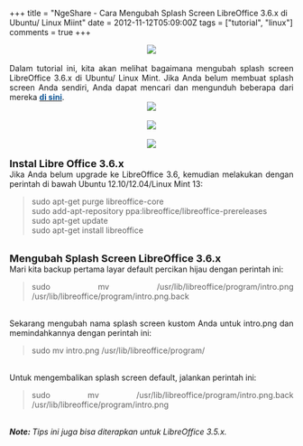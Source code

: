 +++
title = "NgeShare - Cara Mengubah Splash Screen LibreOffice 3.6.x di Ubuntu/ Linux Miint"
date = 2012-11-12T05:09:00Z
tags = ["tutorial", "linux"]
comments = true
+++

<center><img border="0" data-original-height="600" data-original-width="1200" src="https://3.bp.blogspot.com/-D8EsuBQ_y0g/XNIqcem74lI/AAAAAAAATkI/qcq-Usn96XoIYXFWo1Fz6ypriRLKo584QCLcBGAs/s1600/libre.png" /></center><br />
<div style="text-align: justify">Dalam tutorial ini, kita akan melihat bagaimana mengubah splash screen LibreOffice 3.6.x di Ubuntu/ Linux Mint. Jika Anda belum membuat splash screen Anda sendiri, Anda dapat mencari dan mengunduh beberapa dari mereka <b><a href="https://www.gnome-look.org/" target="_blank"><span style="color: #0b5394;">di sini</span></a></b>.<br />
<center><img border="0" src="https://1.bp.blogspot.com/-5A7FKZqZKIw/UKAgTXjr1QI/AAAAAAAAADg/ZHfWNmWJxxc/s1600/libreoffice-splash-screen-default.png" /></center><br />
<center><img border="0" src="https://3.bp.blogspot.com/-ATAtZAIIAL8/UKAgPQekJOI/AAAAAAAAADY/nxEeXomh_fA/s1600/libreoffice-splash-screen-blue.png" /></center><br />
<center><img border="0" src="https://4.bp.blogspot.com/-jze9hwokPTk/UKAgYKPvQbI/AAAAAAAAADo/doZ39C2YOJ0/s1600/libreoffice-splash-screen-mix.png" /></center><br />
<b><span style="font-size: large;">Instal Libre Office 3.6.x</span></b><br />
Jika Anda belum upgrade ke LibreOffice 3.6, kemudian melakukan dengan perintah di bawah Ubuntu 12.10/12.04/Linux Mint 13:<br />
<blockquote>sudo apt-get purge libreoffice-core<br />sudo add-apt-repository ppa:libreoffice/libreoffice-prereleases<br />sudo apt-get update<br />sudo apt-get install libreoffice</blockquote><br />
<b><span style="font-size: large;">Mengubah&nbsp;Splash Screen&nbsp;LibreOffice 3.6.x</span></b><br />
Mari kita backup pertama layar default percikan hijau dengan perintah ini:<br />
<blockquote class="tr_bq">sudo mv /usr/lib/libreoffice/program/intro.png /usr/lib/libreoffice/program/intro.png.back</blockquote><br />
Sekarang mengubah nama splash screen kustom Anda untuk intro.png dan memindahkannya dengan perintah ini:<br />
<blockquote class="tr_bq">sudo mv intro.png /usr/lib/libreoffice/program/</blockquote><br />
Untuk mengembalikan splash screen default, jalankan perintah ini:<br />
<blockquote class="tr_bq">sudo mv /usr/lib/libreoffice/program/intro.png.back /usr/lib/libreoffice/program/intro.png</blockquote><br />
<b><i>Note: </i></b><i>Tips ini juga bisa diterapkan untuk LibreOffice 3.5.x.</i></div>
